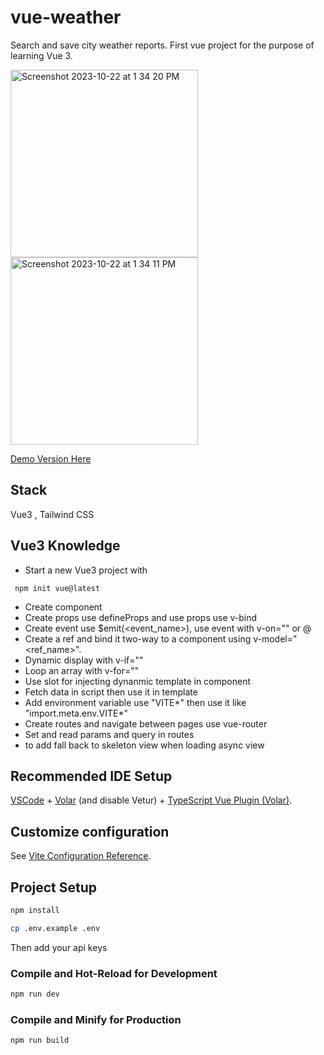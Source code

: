 # vue-weather
Search and save city weather reports.
First vue project for the purpose of learning Vue 3.  

<img width="300" alt="Screenshot 2023-10-22 at 1 34 20 PM" src="https://github.com/hitpoint6/vue-weather/assets/62563309/523201e6-5b31-491d-abd7-930f1c80a475">
<img width="300" alt="Screenshot 2023-10-22 at 1 34 11 PM" src="https://github.com/hitpoint6/vue-weather/assets/62563309/7017dc33-1536-4cd0-8dea-97a3d72fae52">

[Demo Version Here](https://master--gentle-hamster-c40892.netlify.app/)

## Stack

Vue3 , Tailwind CSS

## Vue3 Knowledge

- Start a new Vue3 project with

```
 npm init vue@latest
```

- Create component
- Create props use defineProps and use props use v-bind
- Create event use $emit(<event_name>), use event with v-on="" or @
- Create a ref and bind it two-way to a component using v-model="<ref_name>".
- Dynamic display with v-if=""
- Loop an array with v-for=""
- Use slot for injecting dynanmic template in component
- Fetch data in script then use it in template
- Add environment variable use "VITE*" then use it like "import.meta.env.VITE*"
- Create routes and navigate between pages use vue-router
- Set and read params and query in routes
- <Suspend> to add fall back to skeleton view when loading async view

## Recommended IDE Setup

[VSCode](https://code.visualstudio.com/) + [Volar](https://marketplace.visualstudio.com/items?itemName=Vue.volar) (and disable Vetur) + [TypeScript Vue Plugin (Volar)](https://marketplace.visualstudio.com/items?itemName=Vue.vscode-typescript-vue-plugin).

## Customize configuration

See [Vite Configuration Reference](https://vitejs.dev/config/).

## Project Setup

```sh
npm install
```

```sh
cp .env.example .env
```

Then add your api keys

### Compile and Hot-Reload for Development

```sh
npm run dev
```

### Compile and Minify for Production

```sh
npm run build
```
